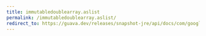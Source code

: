 ```yaml
---
title: immutabledoublearray.aslist
permalink: /immutabledoublearray.aslist/
redirect_to: https://guava.dev/releases/snapshot-jre/api/docs/com/google/common/primitives/ImmutableDoubleArray.html#asList--
---
```

